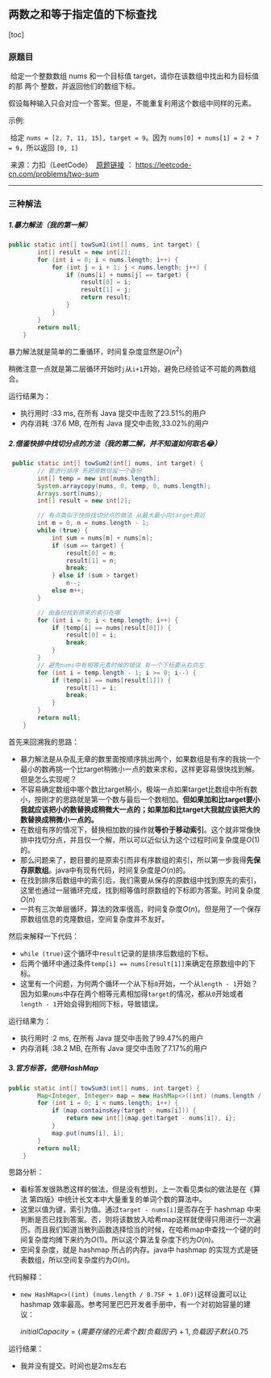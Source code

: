 ## 两数之和等于指定值的下标查找

[toc]

### 原题目

​	给定一个整数数组 nums 和一个目标值 target，请你在该数组中找出和为目标值的那 两个 整数，并返回他们的数组下标。

​	假设每种输入只会对应一个答案。但是，不能重复利用这个数组中同样的元素。

示例:

​	给定 `nums = [2, 7, 11, 15], target = 9`。因为 `nums[0] + nums[1] = 2 + 7 = 9`，所以返回 `[0, 1]`

​	来源：力扣（LeetCode）
​	[原题链接](https://leetcode-cn.com/problems/two-sum) ： https://leetcode-cn.com/problems/two-sum

---

### 三种解法

##### 1.暴力解法（我的第一解）

```java
public static int[] towSum1(int[] nums, int target) {
        int[] result = new int[2];
        for (int i = 0; i < nums.length; i++) {
            for (int j = i + 1; j < nums.length; j++) {
                if (nums[i] + nums[j] == target) {
                    result[0] = i;
                    result[1] = j;
                    return result;
                }
            }
        }
        return null;
    }
```

暴力解法就是简单的二重循环，时间复杂度显然是$O(n^2)$

稍微注意一点就是第二层循环开始时`j​`从`i+1`开始，避免已经验证不可能的两数组合。

运行结果为：

* 执行用时 :33 ms, 在所有 Java 提交中击败了23.51%的用户
* 内存消耗 :37.6 MB, 在所有 Java 提交中击败,33.02%的用户

##### 2.借鉴快排中找切分点的方法（我的第二解，并不知道如何取名:joy:）

```java
 public static int[] towSum2(int[] nums, int target) {
        // 要进行排序 先把原数组留一个备份
        int[] temp = new int[nums.length];
        System.arraycopy(nums, 0, temp, 0, nums.length);
        Arrays.sort(nums);
        int[] result = new int[2];

        // 有点类似于快排找切分点的做法 从最大最小向target靠近
        int m = 0, n = nums.length - 1;
        while (true) {
            int sum = nums[m] + nums[n];
            if (sum == target) {
                result[0] = m;
                result[1] = n;
                break;
            } else if (sum > target)
                n--;
            else m++;
        }

        // 由备份找到原来的索引在哪
        for (int i = 0; i < temp.length; i++) {
            if (temp[i] == nums[result[0]]) {
                result[0] = i;
                break;
            }
        }
        // 避免nums中有相等元素时候的错误 有一个下标要从右向左
        for (int i = temp.length - 1; i >= 0; i--) {
            if (temp[i] == nums[result[1]]) {
                result[1] = i;
                break;
            }
        }
        return null;
    }
```

首先来回溯我的思路：

* 暴力解法是从杂乱无章的数里面按顺序挑出两个，如果数组是有序的我挑一个最小的数再挑一个比target稍微小一点的数来求和，这样更容易很快找到解。但是怎么实现呢？
* 不容易确定数组中哪个数比target稍小，极端一点如果target比数组中所有数小，按刚才的思路就是第一个数与最后一个数相加。**但如果加和比target要小我就应该把小的数替换成稍微大一点的；如果加和比target大我就应该把大的数替换成稍微小一点的。**
* 在数组有序的情况下，替换相加数的操作就**等价于移动索引**。这个就非常像快排中找切分点，并且仅一个解，所以可以近似认为这个过程时间复杂度是$O(1)$的。
* 那么问题来了，题目要的是原索引而非有序数组的索引，所以第一步我得**先保存原数组**。java中有现有代码，时间复杂度是$O(n)$的。
* 在找到排序后数组中的索引后，我们需要从保存的原数组中找到原先的索引，这里也通过一层循环完成，找到相等值时原数组的下标即为答案。时间复杂度$O(n)$
* 一共有三次单层循环，算法的效率很高，时间复杂度$O(n)$。但是用了一个保存原数组信息的克隆数组，空间复杂度并不友好。

然后来解释一下代码：

* `while (true)`这个循环中`result`记录的是排序后数组的下标。
* 后两个循环中通过条件`temp[i] == nums[result[1]]`来确定在原数组中的下标。
* 这里有一个问题，为何两个循环一个从下标`0`开始，一个从`length - 1`开始？因为如果`nums`中存在两个相等元素相加得`target`的情况，都从`0`开始或者`length - 1`开始会得到相同下标，导致错误。

运行结果为：

* 执行用时 :2 ms, 在所有 Java 提交中击败了99.47%的用户
* 内存消耗 :38.2 MB, 在所有 Java 提交中击败了7.17%的用户

##### 3.官方标答，使用HashMap

```java
public static int[] towSum3(int[] nums, int target) {
        Map<Integer, Integer> map = new HashMap<>((int) (nums.length / 0.75F + 1.0F));
        for (int i = 0; i < nums.length; i++) {
            if (map.containsKey(target - nums[i])) {
                return new int[]{map.get(target - nums[i]), i};
            }
            map.put(nums[i], i);
        }
        return null;
    }
```

思路分析：

* 看标答发很熟悉这样的做法，但是没有想到，上一次看见类似的做法是在《算法 第四版》中统计长文本中大量重复的单词个数的算法中。
* 这里以值为键，索引为值。通过`target - nums[i]`是否存在于 hashmap 中来判断是否已找到答案。否，则将该数放入哈希map这样就使得只用进行一次遍历。而且我们知道当散列函数选择恰当的时候，在哈希map中查找一个键的时间复杂度均摊下来约为$O(1)$。所以这个算法复杂度下约为$O(n)$。
* 空间复杂度，就是 hashmap 所占的内存。java中 hashmap 的实现方式是链表数组，所以空间复杂度约为$O(n)$。

代码解释：

* `new HashMap<>((int) (nums.length / 0.75F + 1.0F))`这样设置可以让 hashmap 效率最高。参考阿里巴巴开发者手册中，有一个对初始容量的建议：

    $initialCapacity = (需要存储的元素个数/负载因子) + 1, 负载因子默认0.75$

运行结果：

* 我并没有提交。时间也是2ms左右

